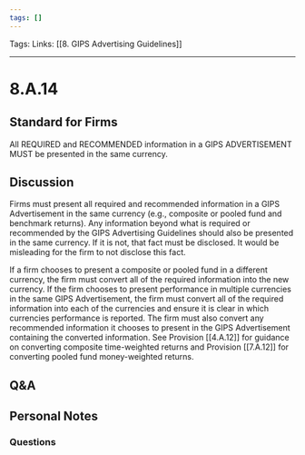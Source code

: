 ```yaml
---
tags: []
---
```

Tags:
Links: [[8. GIPS Advertising Guidelines]]
___
# 8.A.14
## Standard for Firms
All REQUIRED and RECOMMENDED information in a GIPS ADVERTISEMENT MUST be presented in the same currency.
## Discussion
Firms must present all required and recommended information in a GIPS Advertisement in the same currency (e.g., composite or pooled fund and benchmark returns). Any information beyond what is required or recommended by the GIPS Advertising Guidelines should also be presented in the same currency. If it is not, that fact must be disclosed. It would be misleading for the firm to not disclose this fact.

If a firm chooses to present a composite or pooled fund in a different currency, the firm must convert all of the required information into the new currency. If the firm chooses to present performance in multiple currencies in the same GIPS Advertisement, the firm must convert all of the required information into each of the currencies and ensure it is clear in which currencies performance is reported. The firm must also convert any recommended information it chooses to present in the GIPS Advertisement containing the converted information. See Provision [[4.A.12]] for guidance on converting composite time-weighted returns and Provision [[7.A.12]] for converting pooled fund money-weighted returns.
## Q&A

## Personal Notes

### Questions